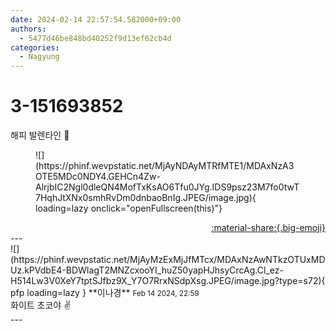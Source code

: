 ```yaml
---
date: 2024-02-14 22:57:54.582000+09:00
authors:
  - 5477d46be848bd40252f9d13ef62cb4d
categories:
  - Nagyung
---
```


# 3-151693852

<div class="post-container" markdown="1">
<div class="content-container md-sidebar__scrollwrap" markdown="1">

해피 발렌타인 🖤
<figure markdown="1">
![](https://phinf.wevpstatic.net/MjAyNDAyMTRfMTE1/MDAxNzA3OTE5MDc0NDY4.GEHCn4Zw-AlrjbIC2Ngl0dleQN4MofTxKsAO6Tfu0JYg.IDS9psz23M7fo0twT7HqhJtXNx0smhRvDm0dnbaoBnIg.JPEG/image.jpg){ loading=lazy onclick="openFullscreen(this)"}
</figure>


</div>
</div>

<div style="text-align: right;" markdown="1">
<a href="https://weverse.io/fromis9/artist/3-151693852" style="text-align: right;">:material-share:{.big-emoji}</a>
</div>
---

<div class="comments-container md-sidebar__scrollwrap" markdown="1">
<div class="comment" markdown="1">
<div class='id-container' markdown="1">
![](https://phinf.wevpstatic.net/MjAyMzExMjJfMTcx/MDAxNzAwNTkzOTUxMDUz.kPVdbE4-BDWIagT2MNZcxooYI_huZ50yapHJhsyCrcAg.Cl_ez-H514Lw3V0XeY7tptSJfbz9X_Y7O7RrxNSdpXsg.JPEG/image.jpg?type=s72){ pfp loading=lazy }
**<span class="artist">이나경</span>** <small>Feb 14 2024, 22:59</small><br>
</div>
<div class='comment-body' markdown="1">
화이트 초코야 ✌️
</div>
</div>
</div>
---

